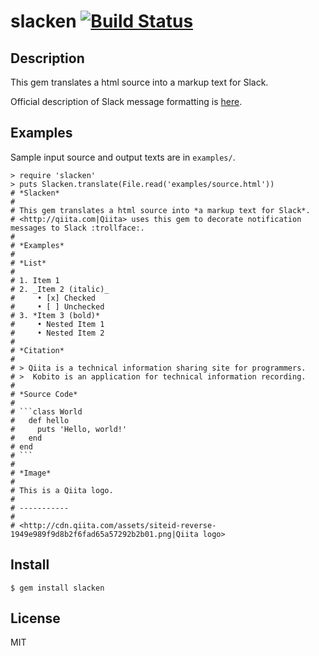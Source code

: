 # slacken [![Build Status](https://travis-ci.org/increments/slacken.svg)](https://travis-ci.org/increments/slacken)

## Description
This gem translates a html source into a markup text for Slack.

Official description of Slack message formatting is [here](https://api.slack.com/docs/formatting).

## Examples

Sample input source and output texts are in `examples/`.

```
> require 'slacken'
> puts Slacken.translate(File.read('examples/source.html'))
# *Slacken*
#
# This gem translates a html source into *a markup text for Slack*.
# <http://qiita.com|Qiita> uses this gem to decorate notification messages to Slack :trollface:.
#
# *Examples*
#
# *List*
#
# 1. Item 1
# 2. _Item 2 (italic)_
#     • [x] Checked
#     • [ ] Unchecked
# 3. *Item 3 (bold)*
#     • Nested Item 1
#     • Nested Item 2
#
# *Citation*
#
# > Qiita is a technical information sharing site for programmers.
# >  Kobito is an application for technical information recording.
#
# *Source Code*
#
# ```class World
#   def hello
#     puts 'Hello, world!'
#   end
# end
# ```
#
# *Image*
#
# This is a Qiita logo.
#
# -----------
#
# <http://cdn.qiita.com/assets/siteid-reverse-1949e989f9d8b2f6fad65a57292b2b01.png|Qiita logo>
```

## Install

```
$ gem install slacken
```

## License
MIT
